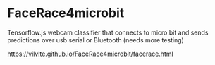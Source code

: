 # FaceRace4microbit
Tensorflow.js webcam classifier that connects to micro:bit and sends predictions over usb serial or Bluetooth (needs more testing)


https://vilvite.github.io/FaceRace4microbit/facerace.html
